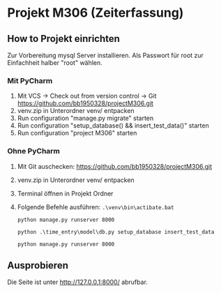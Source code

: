 # Projekt M306 (Zeiterfassung)

## How to Projekt einrichten

Zur Vorbereitung mysql Server installieren. Als Passwort für root zur Einfachheit halber "root" wählen.

### Mit PyCharm

1. Mit VCS -> Check out from version control -> Git
 <https://github.com/bb1950328/projectM306.git>
2. venv.zip in Unterordner venv/ entpacken
3. Run configuration "manage.py migrate" starten
2. Run configuration "setup_database() && insert_test_data()" starten
4. Run configuration "project M306" starten

### Ohne PyCharm

1. Mit Git auschecken: <https://github.com/bb1950328/projectM306.git>
2. venv.zip in Unterordner venv/ entpacken
3. Terminal öffnen in Projekt Ordner
4. Folgende Befehle ausführen: 
   `.\venv\bin\actibate.bat`
   
   `python manage.py runserver 8000`
   
   `python .\time_entry\model\db.py setup_database insert_test_data`
   
   `python manage.py runserver 8000`
   

## Ausprobieren

Die Seite ist unter <http://127.0.0.1:8000/> abrufbar.
